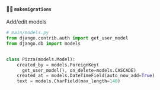 #### 🧑‍🔧 `makemigrations`

Add/edit models

```py
# main/models.py
from django.contrib.auth import get_user_model
from django.db import models


class Pizza(models.Model):
    created_by = models.ForeignKey(
      get_user_model(), on_delete=models.CASCADE)
    created_at = models.DateTimeField(auto_now_add=True)
    text = models.CharField(max_length=140)
```


<aside class="notes">
</aside>
